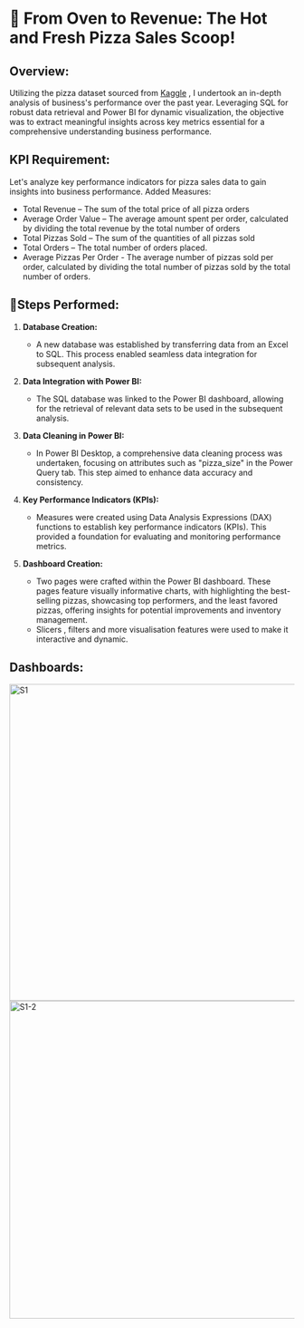 # 🍕 From Oven to Revenue: The Hot and Fresh Pizza Sales Scoop! 

## Overview:

Utilizing the pizza dataset sourced from [Kaggle](https://www.kaggle.com/datasets/shilongzhuang/pizza-sales/data) , I undertook an in-depth analysis of business's performance over the past year. Leveraging SQL for robust data retrieval and Power BI for dynamic visualization, the objective was to extract meaningful insights across key metrics essential for a comprehensive understanding business performance.

## KPI Requirement:

Let's analyze key performance indicators for pizza sales data to gain insights into business performance. 
Added Measures:
* Total Revenue – The sum of the total price of all pizza orders
* Average Order Value – The average amount spent per order, calculated by dividing the total revenue by the total number of orders
* Total Pizzas Sold – The sum of the quantities of all pizzas sold
* Total Orders – The total number of orders placed.
* Average Pizzas Per Order - The average number of pizzas sold per order, calculated by dividing the total number of pizzas sold by the total number of orders.

## 📝Steps Performed:
1. **Database Creation:**
   - A new database was established by transferring data from an Excel to SQL. This process enabled seamless data integration for subsequent analysis.

2. **Data Integration with Power BI:**
   - The SQL database was linked to the Power BI dashboard, allowing for the retrieval of relevant data sets to be used in the subsequent analysis.

3. **Data Cleaning in Power BI:**
   - In Power BI Desktop, a comprehensive data cleaning process was undertaken, focusing on attributes such as "pizza_size" in the Power Query tab. This step aimed to enhance data accuracy and consistency.

4. **Key Performance Indicators (KPIs):**
   - Measures were created using Data Analysis Expressions (DAX) functions to establish key performance indicators (KPIs). This provided a foundation for evaluating and monitoring performance metrics.

5. **Dashboard Creation:**
   - Two pages were crafted within the Power BI dashboard. These pages feature visually informative charts, with highlighting the best-selling pizzas, showcasing top performers, and the least favored pizzas, offering insights for potential improvements and inventory management.
   - Slicers , filters and more visualisation features were used to make it interactive and dynamic.  


## Dashboards:

<img width="559" alt="S1" src="https://github.com/VaishnaviDataScientist/Data-Visualization-Projects/assets/146096000/30103fe2-4d28-40bb-9e73-17a4ddadace4">

<img width="561" alt="S1-2" src="https://github.com/VaishnaviDataScientist/Data-Visualization-Projects/assets/146096000/51eee643-b02b-4f97-8ba4-c22e304a7401">



